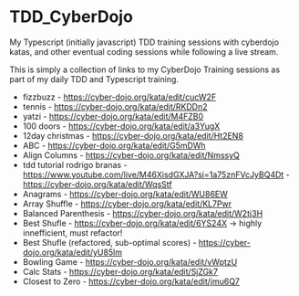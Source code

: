 # TDD_CyberDojo
My Typescript (initially javascript) TDD training sessions with cyberdojo katas, and other eventual coding sessions while following a live stream.

This is simply a collection of links to my CyberDojo Training sessions as part of my daily TDD and Typescript training.
- fizzbuzz - https://cyber-dojo.org/kata/edit/cucW2F
- tennis - https://cyber-dojo.org/kata/edit/RKDDn2
- yatzi - https://cyber-dojo.org/kata/edit/M4FZB0
- 100 doors - https://cyber-dojo.org/kata/edit/a3YugX
- 12day christmas - https://cyber-dojo.org/kata/edit/Ht2EN8
- ABC - https://cyber-dojo.org/kata/edit/G5mDWh
- Align Columns - https://cyber-dojo.org/kata/edit/NmssyQ
- tdd tutorial rodrigo branas -  https://www.youtube.com/live/M46XisdGXJA?si=1a75znFVcJyBQ4Dt - https://cyber-dojo.org/kata/edit/WqsStf
- Anagrams -  https://cyber-dojo.org/kata/edit/WU86EW
- Array Shuffle -  https://cyber-dojo.org/kata/edit/KL7Pwr
- Balanced Parenthesis - https://cyber-dojo.org/kata/edit/W2tj3H
- Best Shufle - https://cyber-dojo.org/kata/edit/6YS24X -> highly innefficient, must refactor!
- Best Shufle (refactored, sub-optimal scores) - https://cyber-dojo.org/kata/edit/yU85lm
- Bowling Game - https://cyber-dojo.org/kata/edit/vWptzU
- Calc Stats - https://cyber-dojo.org/kata/edit/SjZGk7
- Closest to Zero - https://cyber-dojo.org/kata/edit/jmu6Q7
